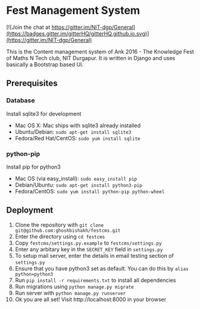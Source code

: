 # Fest Management System

[![Join the chat at https://gitter.im/NIT-dgp/General](https://badges.gitter.im/gitterHQ/gitterHQ.github.io.svg)](https://gitter.im/NIT-dgp/General)

This is the Content management system of Ank 2016 - The Knowledge Fest of Maths N Tech club, NIT Durgapur. It is written in Django and uses basically a Bootstrap based UI.

## Prerequisites

### Database

Install sqlite3 for development

* Mac OS X: Mac ships with sqlite3 already installed
* Ubuntu/Debian: `sudo apt-get install sqlite3`
* Fedora/Red Hat/CentOS: `sudo yum install sqlite`

### python-pip

Install pip for python3

* Mac OS (via easy_install): `sudo easy_install pip` 
* Debian/Ubuntu: `sudo apt-get install python3-pip`
* Fedora/CentOS: `sudo yum install python-pip python-wheel`

## Deployment

1. Clone the repository with `git clone git@github.com:ghoshbishakh/festcms.git`
2. Enter the directory using `cd festcms`
3. Copy `festcms/settings.py.example` to `festcms/settings.py`
4. Enter any arbitary key in the `SECRET_KEY` field in `settings.py`
5. To setup mail server, enter the details in email testing section of `settings.py`
6. Ensure that you have python3 set as default. You can do this by `alias python=python3`
7. Run `pip install -r requirements.txt` to install all dependencies
8. Run migrations using `python manage.py migrate`
9. Run server with `python manage.py runserver`
10. Ok you are all set! Visit http://localhost:8000 in your browser

